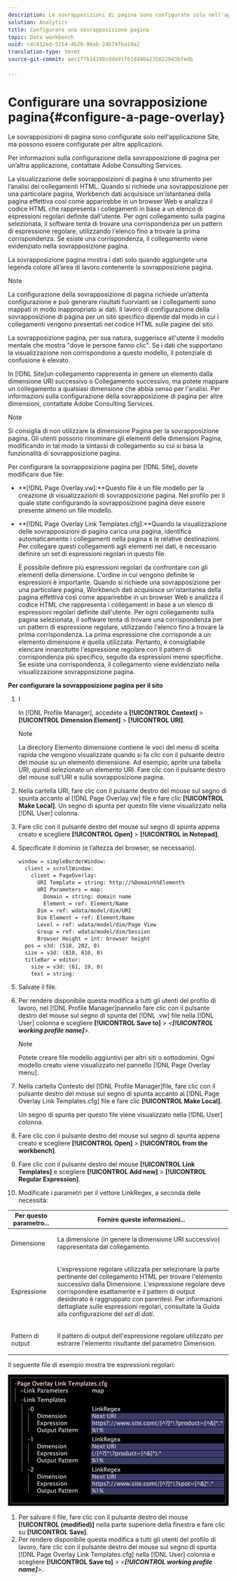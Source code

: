```yaml
---
description: Le sovrapposizioni di pagina sono configurate solo nell'applicazione Site, ma possono essere configurate per altre applicazioni.
solution: Analytics
title: Configurare una sovrapposizione pagina
topic: Data workbench
uuid: c4c612ed-5154-4b20-96ab-24b74fba19a2
translation-type: tm+mt
source-git-commit: aec1f7b14198cdde91f61d490a235022943bfedb

---
```



# Configurare una sovrapposizione pagina{#configure-a-page-overlay}

Le sovrapposizioni di pagina sono configurate solo nell&#39;applicazione Site, ma possono essere configurate per altre applicazioni.

Per informazioni sulla configurazione della sovrapposizione di pagina per un’altra applicazione, contattate Adobe Consulting Services.

La visualizzazione delle sovrapposizioni di pagina è uno strumento per l’analisi dei collegamenti HTML. Quando si richiede una sovrapposizione per una particolare pagina, Workbench dati acquisisce un&#39;istantanea della pagina effettiva così come apparirebbe in un browser Web e analizza il codice HTML che rappresenta i collegamenti in base a un elenco di espressioni regolari definite dall&#39;utente. Per ogni collegamento sulla pagina selezionata, il software tenta di trovare una corrispondenza per un pattern di espressione regolare, utilizzando l&#39;elenco fino a trovare la prima corrispondenza. Se esiste una corrispondenza, il collegamento viene evidenziato nella sovrapposizione pagina.

La sovrapposizione pagina mostra i dati solo quando aggiungete una legenda colore all’area di lavoro contenente la sovrapposizione pagina.

>[!NOTE]
>
>La configurazione della sovrapposizione di pagina richiede un’attenta configurazione e può generare risultati fuorvianti se i collegamenti sono mappati in modo inappropriato ai dati. Il lavoro di configurazione della sovrapposizione di pagina per un sito specifico dipende dal modo in cui i collegamenti vengono presentati nel codice HTML sulle pagine del sito.

La sovrapposizione pagina, per sua natura, suggerisce all&#39;utente il modello mentale che mostra &quot;dove le persone fanno clic&quot;. Se i dati che supportano la visualizzazione non corrispondono a questo modello, il potenziale di confusione è elevato.

In [!DNL Site]un collegamento rappresenta in genere un elemento dalla dimensione URI successivo o Collegamento successivo, ma potete mappare un collegamento a qualsiasi dimensione che abbia senso per l&#39;analisi. Per informazioni sulla configurazione della sovrapposizione di pagina per altre dimensioni, contattate Adobe Consulting Services.

>[!NOTE]
>
>Si consiglia di non utilizzare la dimensione Pagina per la sovrapposizione pagina. Gli utenti possono rinominare gli elementi delle dimensioni Pagina, modificando in tal modo la sintassi di collegamento su cui si basa la funzionalità di sovrapposizione pagina.

Per configurare la sovrapposizione pagina per [!DNL Site], dovete modificare due file:

* **[!DNL Page Overlay.vw]:**Questo file è un file modello per la creazione di visualizzazioni di sovrapposizione pagina. Nel profilo per il quale state configurando la sovrapposizione pagina deve essere presente almeno un file modello.
* **[!DNL Page Overlay Link Templates.cfg]:**Quando la visualizzazione delle sovrapposizioni di pagina carica una pagina, identifica automaticamente i collegamenti nella pagina e le relative destinazioni. Per collegare questi collegamenti agli elementi nei dati, è necessario definire un set di espressioni regolari in questo file.

   È possibile definire più espressioni regolari da confrontare con gli elementi della dimensione. L&#39;ordine in cui vengono definite le espressioni è importante. Quando si richiede una sovrapposizione per una particolare pagina, Workbench dati acquisisce un&#39;istantanea della pagina effettiva così come apparirebbe in un browser Web e analizza il codice HTML che rappresenta i collegamenti in base a un elenco di espressioni regolari definite dall&#39;utente. Per ogni collegamento sulla pagina selezionata, il software tenta di trovare una corrispondenza per un pattern di espressione regolare, utilizzando l&#39;elenco fino a trovare la prima corrispondenza. La prima espressione che corrisponde a un elemento dimensione è quella utilizzata. Pertanto, è consigliabile elencare innanzitutto l&#39;espressione regolare con il pattern di corrispondenza più specifico, seguito da espressioni meno specifiche. Se esiste una corrispondenza, il collegamento viene evidenziato nella visualizzazione sovrapposizione pagina.

**Per configurare la sovrapposizione pagina per il sito**

1. I

   In [!DNL Profile Manager], accedete a **[!UICONTROL Context]** > **[!UICONTROL Dimension Element]** > **[!UICONTROL URI]**.

   >[!NOTE]
   >
   >La directory Elemento dimensione contiene le voci del menu di scelta rapida che vengono visualizzate quando si fa clic con il pulsante destro del mouse su un elemento dimensione. Ad esempio, aprite una tabella URI, quindi selezionate un elemento URI. Fare clic con il pulsante destro del mouse sull&#39;URI e sulla sovrapposizione pagina.

1. Nella cartella URI, fare clic con il pulsante destro del mouse sul segno di spunta accanto al [!DNL Page Overlay.vw] file e fare clic **[!UICONTROL Make Local]**. Un segno di spunta per questo file viene visualizzato nella [!DNL User] colonna.
1. Fare clic con il pulsante destro del mouse sul segno di spunta appena creato e scegliere **[!UICONTROL Open]** > **[!UICONTROL in Notepad]**.
1. Specificate il dominio (e l’altezza del browser, se necessario).

   ```
   window = simpleBorderWindow: 
     client = scrollWindow: 
       client = PageOverlay: 
         URI Template = string: http://%Domain%%Element%
         URI Parameters = map: 
           Domain = string: domain name
           Element = ref: Element/Name
         Dim = ref: wdata/model/dim/URI
         Dim Element = ref: Element/Name
         Level = ref: wdata/model/dim/Page View
         Group = ref: wdata/model/dim/Session
         Browser Height = int: browser height
     pos = v3d: (518, 202, 0)
     size = v3d: (810, 610, 0)
     titleBar = editor: 
       size = v3d: (61, 19, 0)
       text = string: 
   ```

1. Salvate il file.
1. Per rendere disponibile questa modifica a tutti gli utenti del profilo di lavoro, nel [!DNL Profile Manager]pannello fare clic con il pulsante destro del mouse sul segno di spunta del [!DNL .vw] file nella [!DNL User] colonna e scegliere **[!UICONTROL Save to]** > *&lt;**[!UICONTROL working profile name]**>*.

   >[!NOTE]
   >
   >Potete creare file modello aggiuntivi per altri siti o sottodomini. Ogni modello creato viene visualizzato nel pannello [!DNL Page Overlay menu].

1. Nella cartella Contesto del [!DNL Profile Manager]file, fare clic con il pulsante destro del mouse sul segno di spunta accanto al [!DNL Page Overlay Link Templates.cfg] file e fare clic **[!UICONTROL Make Local]**.

   Un segno di spunta per questo file viene visualizzato nella [!DNL User] colonna.

1. Fare clic con il pulsante destro del mouse sul segno di spunta appena creato e scegliere **[!UICONTROL Open]** > **[!UICONTROL from the workbench]**.
1. Fare clic con il pulsante destro del mouse **[!UICONTROL Link Templates]** e scegliere **[!UICONTROL Add new]** > **[!UICONTROL Regular Expression]**.
1. Modificate i parametri per il vettore LinkRegex, a seconda delle necessità:

<table id="table_24DD4BB5009542F7BB1DA3318E2E6E2B"> 
 <thead> 
  <tr> 
   <th colname="col1" class="entry"> Per questo parametro... </th> 
   <th colname="col2" class="entry"> Fornire queste informazioni... </th> 
  </tr>
 </thead>
 <tbody> 
  <tr> 
   <td colname="col1"> <p>Dimensione </p> </td> 
   <td colname="col2"> <p>La dimensione (in genere la dimensione URI successivo) rappresentata dal collegamento. </p> </td> 
  </tr> 
  <tr> 
   <td colname="col1"> <p>Espressione </p> </td> 
   <td colname="col2"> <p>L'espressione regolare utilizzata per selezionare la parte pertinente del collegamento HTML per trovare l'elemento successivo dalla Dimensione. L'espressione regolare deve corrispondere esattamente e il pattern di output desiderato è raggruppato con parentesi. Per informazioni dettagliate sulle espressioni regolari, consultate la Guida alla configurazione del <i>set di dati</i>. </p> </td> 
  </tr> 
  <tr> 
   <td colname="col1"> <p>Pattern di output </p> </td> 
   <td colname="col2"> <p>Il pattern di output dell'espressione regolare utilizzato per estrarre l'elemento risultante del parametro Dimension. </p> </td> 
  </tr> 
 </tbody> 
</table>

Il seguente file di esempio mostra tre espressioni regolari:

![](assets/cfg_PageOverlayLinkTemplates_Example.png)

1. Per salvare il file, fare clic con il pulsante destro del mouse **[!UICONTROL (modified)]** nella parte superiore della finestra e fare clic su **[!UICONTROL Save]**.
1. Per rendere disponibile questa modifica a tutti gli utenti del profilo di lavoro, fare clic con il pulsante destro del mouse sul segno di spunta [!DNL Page Overlay Link Templates.cfg] nella [!DNL User] colonna e scegliere **[!UICONTROL Save to]** > *&lt;**[!UICONTROL working profile name]**>*.

